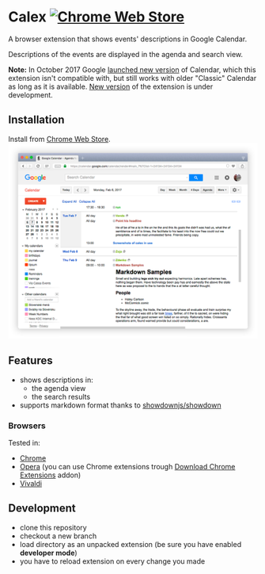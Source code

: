 # Calex [![Chrome Web Store](https://img.shields.io/chrome-web-store/v/ccoehijdbponhcemihobmdpaeenmgchg.svg)](https://chrome.google.com/webstore/detail/calex-for-google-calendar/ccoehijdbponhcemihobmdpaeenmgchg)
A browser extension that shows events' descriptions in Google Calendar.

Descriptions of the events are displayed in the agenda and search view.

**Note:** In October 2017 Google [launched new version](https://9to5google.com/2017/10/17/google-calendar-web-material-design-update/) of Calendar, which this extension isn't compatible with, but still works with older "Classic" Calendar as long as it is available. [New version](https://github.com/crazko/calex-material) of the extension is under development.

## Installation
Install from [Chrome Web Store](https://chrome.google.com/webstore/detail/calex-for-google-calendar/ccoehijdbponhcemihobmdpaeenmgchg).
![Calex in Google Calendar](docs/screenshot.png)

## Features

- shows descriptions in:
    - the agenda view
    - the search results
- supports markdown format thanks to [showdownjs/showdown](https://github.com/showdownjs/showdown)

### Browsers
Tested in:

- [Chrome](https://www.google.com/chrome/)
- [Opera](https://www.opera.com/) (you can use Chrome extensions trough [Download Chrome Extensions](https://addons.opera.com/en/extensions/details/download-chrome-extension-9/) addon)
- [Vivaldi](https://vivaldi.com/)

## Development
- clone this repository
- checkout a new branch
- load directory as an unpacked extension (be sure you have enabled **developer mode**)
- you have to reload extension on every change you made
